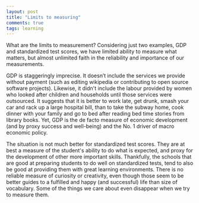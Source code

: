 ```yaml
---
layout: post
title: "Limits to measuring"
comments: true
tags: learning
---
```

What are the limits to measurement? Considering just two examples, GDP and standardized test scores, we have limited ability to measure what matters, but almost unlimited faith in the reliability and importance of our measurements. 

GDP is staggeringly imprecise. It doesn’t include the services we provide without payment (such as editing wikipedia or contributing to open source software projects). Likewise, it didn't include the labour provided by women who looked after children and households until those services were outsourced. It suggests that it is better to work late, get drunk, smash your car and rack up a large hospital bill, than to take the subway home, cook dinner with your family and go to bed after reading bed time stories from library books. Yet, GDP is the de facto measure of economic development (and by proxy success and well-being) and the No. 1 driver of macro economic policy. 

The situation is not much better for standardized test scores. They are at best a measure of the student's ability to do what is expected, and proxy for the development of other more important skills. Thankfully, the schools that are good at preparing students to do well on standardized tests, tend to also be good at providing them with great learning environments. There is no reliable measure of curiosity or creativity, even though those seem to be better guides to a fulfilled and happy (and successful) life than size of vocabulary. Some of the things we care about even disappear when we try to measure them. 
